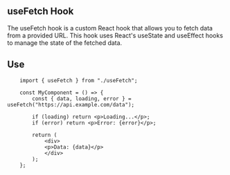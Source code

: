 ## useFetch Hook

The useFetch hook is a custom React hook that allows you to fetch data from a provided URL. This hook uses React's useState and useEffect hooks to manage the state of the fetched data.

## Use 

```
    import { useFetch } from "./useFetch";

    const MyComponent = () => {
        const { data, loading, error } = useFetch("https://api.example.com/data");

        if (loading) return <p>Loading...</p>;
        if (error) return <p>Error: {error}</p>;

        return (
            <div>
            <p>Data: {data}</p>
            </div>
        );
    };
```